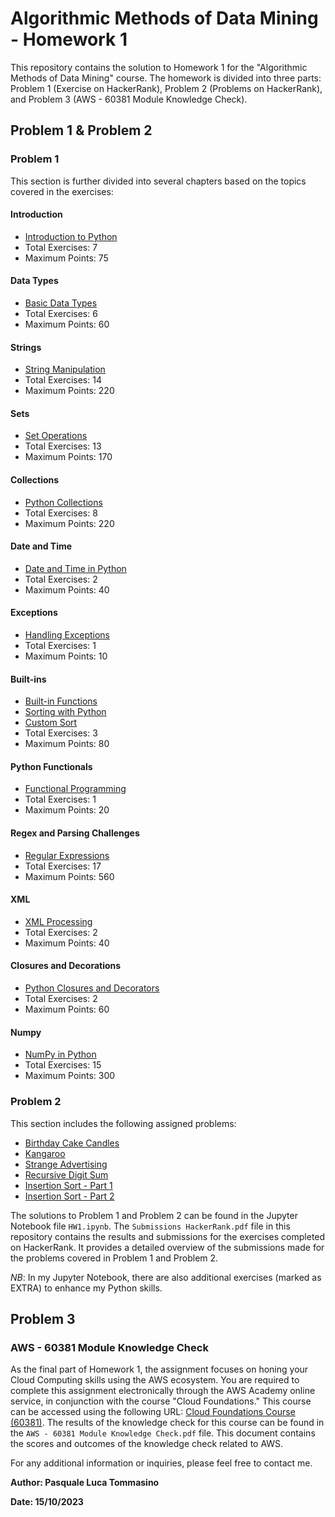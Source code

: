 # Algorithmic Methods of Data Mining - Homework 1

This repository contains the solution to Homework 1 for the "Algorithmic Methods of Data Mining" course. The homework is divided into three parts: Problem 1 (Exercise on HackerRank), Problem 2 (Problems on HackerRank), and Problem 3 (AWS - 60381 Module Knowledge Check). 

## Problem 1 & Problem 2

### Problem 1

This section is further divided into several chapters based on the topics covered in the exercises:

#### Introduction
- [Introduction to Python](https://www.hackerrank.com/domains/python/py-introduction)
- Total Exercises: 7
- Maximum Points: 75

#### Data Types
- [Basic Data Types](https://www.hackerrank.com/domains/python/py-basic-data-types)
- Total Exercises: 6
- Maximum Points: 60

#### Strings
- [String Manipulation](https://www.hackerrank.com/domains/python/py-strings)
- Total Exercises: 14
- Maximum Points: 220

#### Sets
- [Set Operations](https://www.hackerrank.com/domains/python/py-sets)
- Total Exercises: 13
- Maximum Points: 170

#### Collections
- [Python Collections](https://www.hackerrank.com/domains/python/py-collections)
- Total Exercises: 8
- Maximum Points: 220

#### Date and Time
- [Date and Time in Python](https://www.hackerrank.com/domains/python/py-date-time)
- Total Exercises: 2
- Maximum Points: 40

#### Exceptions
- [Handling Exceptions](https://www.hackerrank.com/challenges/exceptions)
- Total Exercises: 1
- Maximum Points: 10

#### Built-ins
- [Built-in Functions](https://www.hackerrank.com/challenges/zipped)
- [Sorting with Python](https://www.hackerrank.com/challenges/python-sort-sort)
- [Custom Sort](https://www.hackerrank.com/challenges/ginorts)
- Total Exercises: 3
- Maximum Points: 80

#### Python Functionals
- [Functional Programming](https://www.hackerrank.com/challenges/map-and-lambda-expression)
- Total Exercises: 1
- Maximum Points: 20

#### Regex and Parsing Challenges
- [Regular Expressions](https://www.hackerrank.com/domains/python/py-regex)
- Total Exercises: 17
- Maximum Points: 560

#### XML
- [XML Processing](https://www.hackerrank.com/domains/python/xml)
- Total Exercises: 2
- Maximum Points: 40

#### Closures and Decorations
- [Python Closures and Decorators](https://www.hackerrank.com/domains/python/closures-and-decorators)
- Total Exercises: 2
- Maximum Points: 60

#### Numpy
- [NumPy in Python](https://www.hackerrank.com/domains/python/numpy)
- Total Exercises: 15
- Maximum Points: 300

### Problem 2

This section includes the following assigned problems:

- [Birthday Cake Candles](https://www.hackerrank.com/challenges/birthday-cake-candles)
- [Kangaroo](https://www.hackerrank.com/challenges/kangaroo)
- [Strange Advertising](https://www.hackerrank.com/challenges/strange-advertising)
- [Recursive Digit Sum](https://www.hackerrank.com/challenges/recursive-digit-sum)
- [Insertion Sort - Part 1](https://www.hackerrank.com/challenges/insertionsort1)
- [Insertion Sort - Part 2](https://www.hackerrank.com/challenges/insertionsort2)

The solutions to Problem 1 and Problem 2 can be found in the Jupyter Notebook file `HW1.ipynb`. The `Submissions HackerRank.pdf` file in this repository contains the results and submissions for the exercises completed on HackerRank. It provides a detailed overview of the submissions made for the problems covered in Problem 1 and Problem 2.

*NB*: In my Jupyter Notebook, there are also additional exercises (marked as EXTRA) to enhance my Python skills.

## Problem 3

### AWS - 60381 Module Knowledge Check

As the final part of Homework 1, the assignment focuses on honing your Cloud Computing skills using the AWS ecosystem. You are required to complete this assignment electronically through the AWS Academy online service, in conjunction with the course "Cloud Foundations." This course can be accessed using the following URL: [Cloud Foundations Course (60381)](https://awsacademy.instructure.com/courses/60381). The results of the knowledge check for this course can be found in the `AWS - 60381 Module Knowledge Check.pdf` file. This document contains the scores and outcomes of the knowledge check related to AWS.


For any additional information or inquiries, please feel free to contact me.



**Author: Pasquale Luca Tommasino**

**Date: 15/10/2023**
